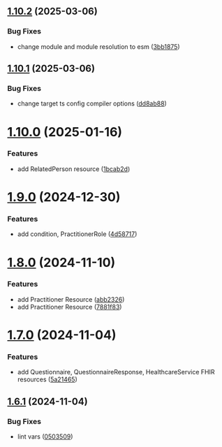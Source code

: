 ## [1.10.2](https://github.com/robertoAraneda/fhir-builder/compare/v1.10.1...v1.10.2) (2025-03-06)


### Bug Fixes

* change module and module resolution to esm ([3bb1875](https://github.com/robertoAraneda/fhir-builder/commit/3bb187590f1ac08e1b7f54634666ec4d9bf6947e))

## [1.10.1](https://github.com/robertoAraneda/fhir-builder/compare/v1.10.0...v1.10.1) (2025-03-06)


### Bug Fixes

* change target ts config compiler options ([dd8ab88](https://github.com/robertoAraneda/fhir-builder/commit/dd8ab88877c7e737852f6bff7a038bb57c462900))

# [1.10.0](https://github.com/robertoAraneda/fhir-builder/compare/v1.9.0...v1.10.0) (2025-01-16)


### Features

* add RelatedPerson resource ([1bcab2d](https://github.com/robertoAraneda/fhir-builder/commit/1bcab2d5e08aa5f95051fdabc39d8ccbef0f5904))

# [1.9.0](https://github.com/robertoAraneda/fhir-builder/compare/v1.8.0...v1.9.0) (2024-12-30)


### Features

* add condition, PractitionerRole ([4d58717](https://github.com/robertoAraneda/fhir-builder/commit/4d58717a91d014623a4fe585ac654a85f46fd6e8))

# [1.8.0](https://github.com/robertoAraneda/fhir-builder/compare/v1.7.0...v1.8.0) (2024-11-10)


### Features

* add Practitioner Resource ([abb2326](https://github.com/robertoAraneda/fhir-builder/commit/abb2326e237d1e34348f8df6a14e40dabd88e781))
* add Practitioner Resource ([7881f83](https://github.com/robertoAraneda/fhir-builder/commit/7881f8395b98b0445d7b1ca2410c0fbfa19819e8))

# [1.7.0](https://github.com/robertoAraneda/fhir-builder/compare/v1.6.1...v1.7.0) (2024-11-04)


### Features

* add Questionnaire, QuestionnaireResponse, HealthcareService FHIR resources ([5a21465](https://github.com/robertoAraneda/fhir-builder/commit/5a2146514bac363d25b220850459afd5dd94165d))

## [1.6.1](https://github.com/robertoAraneda/fhir-builder/compare/v1.6.0...v1.6.1) (2024-11-04)


### Bug Fixes

* lint vars ([0503509](https://github.com/robertoAraneda/fhir-builder/commit/050350930a4ae38880526f9217e6c5a36c95489c))
